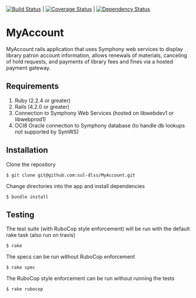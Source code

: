 [![Build Status](https://travis-ci.org/sul-dlss/MyAccount.svg?branch=master)](https://travis-ci.org/sul-dlss/MyAccount) | [![Coverage Status](https://coveralls.io/repos/github/sul-dlss/MyAccount/badge.svg?branch=master)](https://coveralls.io/github/sul-dlss/MyAccount?branch=master) | [![Dependency Status](https://gemnasium.com/sul-dlss/MyAccount.svg)](https://gemnasium.com/sul-dlss/MyAccount)

# MyAccount
MyAccount rails application that uses Symphony web services to display library patron account information, allows renewals of materials, canceling of hold requests, and payments of library fees and fines via a hosted payment gateway.

## Requirements
1. Ruby (2.2.4 or greater)
2. Rails (4.2.0 or greater)
3. Connection to Symphony Web Services (hosted on libwebdev1 or libwebprod1)
4. OCI8 Oracle connection to Symphony database (to handle db lookups not supported by SymWS)

## Installation

Clone the repository

    $ git clone git@github.com:sul-dlss/MyAccount.git

Change directories into the app and install dependencies

    $ bundle install

## Testing

The test suite (with RuboCop style enforcement) will be run with the default rake task (also run on travis)

    $ rake

The specs can be run without RuboCop enforcement

    $ rake spec

The RuboCop style enforcement can be run without running the tests

    $ rake rubocop
    
